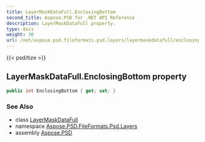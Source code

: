 ```yaml
---
title: LayerMaskDataFull.EnclosingBottom
second_title: Aspose.PSD for .NET API Reference
description: LayerMaskDataFull property. 
type: docs
weight: 30
url: /net/aspose.psd.fileformats.psd.layers/layermaskdatafull/enclosingbottom/
---
```

{{< psd/tize >}}
## LayerMaskDataFull.EnclosingBottom property

```csharp
public int EnclosingBottom { get; set; }
```

### See Also

* class [LayerMaskDataFull](../)
* namespace [Aspose.PSD.FileFormats.Psd.Layers](../../layermaskdatafull/)
* assembly [Aspose.PSD](../../../)


